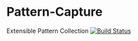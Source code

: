 # Pattern-Capture
Extensible Pattern Collection
[![Build Status](https://travis-ci.com/AnuragNtl/Pattern-Capture.svg?branch=master)](https://travis-ci.com/AnuragNtl/Pattern-Capture)
